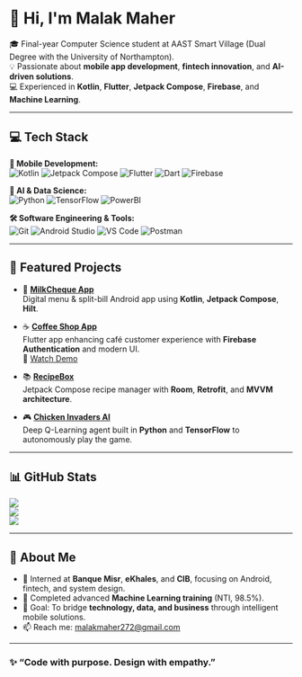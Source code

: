 <!-- 🌟 Professional GitHub Profile for Malak Maher -->

# 👋 Hi, I'm **Malak Maher**

🎓 Final-year Computer Science student at AAST Smart Village (Dual Degree with the University of Northampton).  
💡 Passionate about **mobile app development**, **fintech innovation**, and **AI-driven solutions**.  
💻 Experienced in **Kotlin**, **Flutter**, **Jetpack Compose**, **Firebase**, and **Machine Learning**.

---

## 💻 Tech Stack

**📱 Mobile Development:**  
![Kotlin](https://img.shields.io/badge/Kotlin-%237F52FF.svg?style=for-the-badge&logo=kotlin&logoColor=white)
![Jetpack Compose](https://img.shields.io/badge/Jetpack_Compose-%23009688.svg?style=for-the-badge&logo=jetpackcompose&logoColor=white)
![Flutter](https://img.shields.io/badge/Flutter-%2302569B.svg?style=for-the-badge&logo=flutter&logoColor=white)
![Dart](https://img.shields.io/badge/Dart-%230175C2.svg?style=for-the-badge&logo=dart&logoColor=white)
![Firebase](https://img.shields.io/badge/Firebase-%23DD2C00.svg?style=for-the-badge&logo=firebase&logoColor=white)

**🤖 AI & Data Science:**  
![Python](https://img.shields.io/badge/Python-%233776AB.svg?style=for-the-badge&logo=python&logoColor=white)
![TensorFlow](https://img.shields.io/badge/TensorFlow-%23FF6F00.svg?style=for-the-badge&logo=tensorflow&logoColor=white)
![PowerBI](https://img.shields.io/badge/PowerBI-%23F2C811.svg?style=for-the-badge&logo=powerbi&logoColor=black)

**🛠️ Software Engineering & Tools:**  
![Git](https://img.shields.io/badge/Git-%23F05033.svg?style=for-the-badge&logo=git&logoColor=white)
![Android Studio](https://img.shields.io/badge/Android_Studio-%233DDC84.svg?style=for-the-badge&logo=android-studio&logoColor=white)
![VS Code](https://img.shields.io/badge/VS_Code-%23007ACC.svg?style=for-the-badge&logo=visualstudiocode&logoColor=white)
![Postman](https://img.shields.io/badge/Postman-%23FF6C37.svg?style=for-the-badge&logo=postman&logoColor=white)

---

## 🚀 Featured Projects

- 🧾 [**MilkCheque App**](https://github.com/malakmahersoliman/MilkCheque)  
  Digital menu & split-bill Android app using **Kotlin**, **Jetpack Compose**, **Hilt**.

- ☕ [**Coffee Shop App**](https://github.com/malakmahersoliman/coffee_shop)  
  Flutter app enhancing café customer experience with **Firebase Authentication** and modern UI.  
  🎥 [Watch Demo](https://youtube.com/shorts/th72EZcCRW4?feature=shared)

- 📚 [**RecipeBox**](https://github.com/malakmahersoliman/RecipeBox)  
  Jetpack Compose recipe manager with **Room**, **Retrofit**, and **MVVM architecture**.

- 🎮 [**Chicken Invaders AI**](https://github.com/noah-mclain/fera5-invaders)  
  Deep Q-Learning agent built in **Python** and **TensorFlow** to autonomously play the game.

---

## 📊 GitHub Stats

![](https://github-readme-stats.vercel.app/api?username=malakmahersoliman&show_icons=true&theme=tokyonight&hide_border=true)  
![](https://github-readme-streak-stats.herokuapp.com/?user=malakmahersoliman&theme=tokyonight&hide_border=true)  
![](https://github-readme-stats.vercel.app/api/top-langs/?username=malakmahersoliman&layout=compact&theme=tokyonight&hide_border=true)

---

## 🌱 About Me
- 💼 Interned at **Banque Misr**, **eKhales**, and **CIB**, focusing on Android, fintech, and system design.  
- 🧠 Completed advanced **Machine Learning training** (NTI, 98.5%).  
- 🎯 Goal: To bridge **technology, data, and business** through intelligent mobile solutions.  
- 📫 Reach me: [malakmaher272@gmail.com](mailto:malakmaher272@gmail.com)

---

### ✨ “Code with purpose. Design with empathy.”
